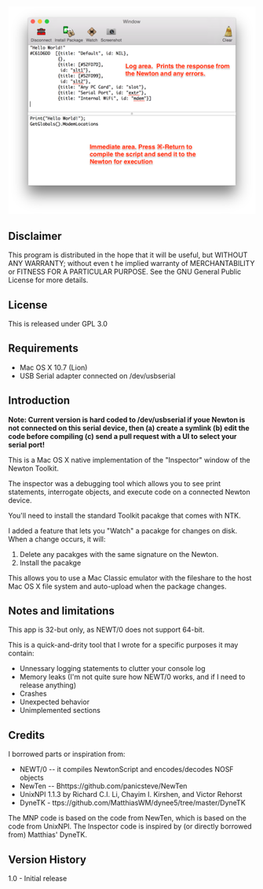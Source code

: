 ![Screenshot](/images/screenshot.png?raw=true "NewtonInspector Screenshot")

Disclaimer
----------
This program is distributed in the hope that it will be useful, but WITHOUT ANY WARRANTY; without even t
he implied warranty of MERCHANTABILITY or FITNESS FOR A PARTICULAR PURPOSE.  See the GNU General Public 
License for more details.

License
-------
This is released under GPL 3.0

Requirements
------------

- Mac OS X 10.7 (Lion) 
- USB Serial adapter connected on /dev/usbserial

Introduction
------------

**Note: Current version is hard coded to /dev/usbserial if youe Newton is not connected on this
serial device, then (a) create a symlink (b) edit the code before compiling (c) send a pull request
with a UI to select your serial port!**

This is a Mac OS X native implementation of the "Inspector" window of the Newton Toolkit.

The inspector was a debugging tool which allows you to see print statements, interrogate objects,
and execute code on a connected Newton device.

You'll need to install the standard Toolkit pacakge that comes with NTK.

I added a feature that lets you "Watch" a pacakge for changes on disk.  When a change occurs, it
will:

1. Delete any pacakges with the same signature on the Newton.
2. Install the pacakge

This allows you to use a Mac Classic emulator with the fileshare to the host Mac OS X file system
and auto-upload when the package changes.

Notes and limitations
---------------------
This app is 32-but only, as NEWT/0 does not support 64-bit.

This is a quick-and-drity tool that I wrote for a specific purposes it may contain:

- Unnessary logging statements to clutter your console log
- Memory leaks (I'm not quite sure how NEWT/0 works, and if I need to release anything)
- Crashes
- Unexpected behavior
- Unimplemented sections

Credits
-------
I borrowed parts or inspiration from:

- NEWT/0 -- it compiles NewtonScript and encodes/decodes NOSF objects
- NewTen -- Bhttps://github.com/panicsteve/NewTen
- UnixNPI 1.1.3 by Richard C.I. Li, Chayim I. Kirshen, and Victor Rehorst
- DyneTK - ttps://github.com/MatthiasWM/dynee5/tree/master/DyneTK

The MNP code is based on the code from NewTen, which is based on the code from UnixNPI.
The Inspector code is inspired by (or directly borrowed from) Matthias' DyneTK.

Version History
----------------
1.0 - Initial release
